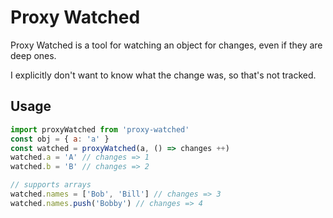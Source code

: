 # Proxy Watched

Proxy Watched is a tool for watching an object for changes, even if they are deep ones.

I explicitly don't want to know what the change was, so that's not tracked.

## Usage

```JavaScript
import proxyWatched from 'proxy-watched'
const obj = { a: 'a' }
const watched = proxyWatched(a, () => changes ++)
watched.a = 'A' // changes => 1
watched.b = 'B' // changes => 2

// supports arrays
watched.names = ['Bob', 'Bill'] // changes => 3
watched.names.push('Bobby') // changes => 4
```
